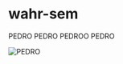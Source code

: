 # wahr-sem


PEDRO PEDRO PEDROO PEDRO


![PEDRO](https://media1.tenor.com/m/NVwxxoyoyGgAAAAC/racoon-pedro.gif)
